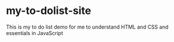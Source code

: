 # my-to-dolist-site
This is my to do list demo for me to understand HTML and CSS and essentials in JavaScript

